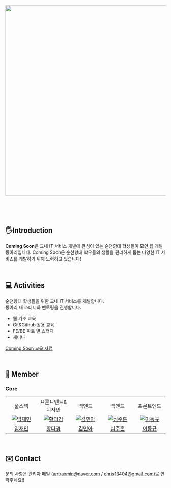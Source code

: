 <p align = "center">
<img width = 600px src = "https://github.com/COMING-SOON-SCH/.github/assets/100592495/f5565a61-6f20-44c7-94bf-f5342bb81b87"/)
"/>
<br><br><br>
</p>

<br>

## 🖐️Introduction
**Coming Soon**은 교내 IT 서비스 개발에 관심이 있는 순천향대 학생들이 모인 웹 개발 동아리입니다. Coming Soon은 순천향대 학우들의 생활을 편리하게 돕는 다양한 IT 서비스를 개발하기 위해 노력하고 있습니다!

<br>

## 💻 Activities
순천향대 학생들을 위한 교내 IT 서비스를 개발합니다. <br>
동아리 내 스터디와 멘토링을 진행합니다.

- 웹 기초 교육
- Git&Github 활용 교육
- FE/BE 파트 별 스터디
- 세미나

[Coming Soon 교육 자료](https://coming-soon.oopy.io/)

<br>

## 🦕 Member
### Core
<table>
<tr>
<td align="center"> 풀스택</td>
<td align="center"> 프론트엔드&디자인</td>
<td align="center"> 백엔드</td>
<td align="center"> 백엔드</td>
<td align="center"> 프론트엔드</td>


</tr>
  <tr>
     <td align="center" width="120px">
      <a href="https://github.com/Antraxmin" target="_blank">
        <img src="https://github.com/Antraxmin.png" alt="임채민" />
      </a>
    </td>
    <td align="center" width="120px">
      <a href="https://github.com/Monixc" target="_blank">
        <img src="https://github.com/Monixc.png" alt="황다경" />
      </a>
    </td>
    <td align="center" width="120px">
     <a href="https://github.com/Ogu1208" target="_blank">
        <img src="https://github.com/Ogu1208.png" alt="김민아" />
      </a>
    </td>
    <td align="center" width="120px">
      <a href="https://github.com/tejava7177" target="_blank">
        <img src="https://github.com/tejava7177.png" alt="심주흔" />
      </a>
    </td>
     <td align="center" width="120px">
      <a href="https://github.com/LDK1009" target="_blank">
        <img src="https://github.com/LDK1009.png" alt="이동규" />
      </a>
    </td>

  </tr>
  <tr>
    <td align="center">
      <a href="https://github.com/Antraxmin" target="_blank">
       임채민
      </a>
    </td>
     <td align="center">
      <a href="https://github.com/Monixc" target="_blank">
      황다경
      </a>
    </td> 
     <td align="center">
      <a href="https://github.com/Ogu1208" target="_blank">
      김민아
      </a>
       <td align="center">
      <a href="https://github.com/tejava7177" target="_blank">
        심주흔
      </a>
    </td>
     <td align="center">
      <a href="https://github.com/LDK1009" target="_blank">
       이동규
      </a>
    </td>
  </tr>
</table>

<br>

## ✉️ Contact
문의 사항은 관리자 메일 (antraxmin@naver.com / chris13404@gmail.com)로 연락주세요‼️
